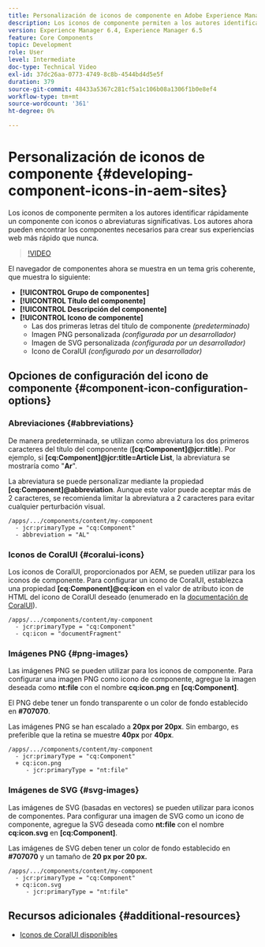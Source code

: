 ```yaml
---
title: Personalización de iconos de componente en Adobe Experience Manager Sites
description: Los iconos de componente permiten a los autores identificar rápidamente un componente con iconos o abreviaturas significativas. Los autores ahora pueden encontrar los componentes necesarios para crear sus experiencias web más rápido que nunca.
version: Experience Manager 6.4, Experience Manager 6.5
feature: Core Components
topic: Development
role: User
level: Intermediate
doc-type: Technical Video
exl-id: 37dc26aa-0773-4749-8c8b-4544bd4d5e5f
duration: 379
source-git-commit: 48433a5367c281cf5a1c106b08a1306f1b0e8ef4
workflow-type: tm+mt
source-wordcount: '361'
ht-degree: 0%

---
```


# Personalización de iconos de componente {#developing-component-icons-in-aem-sites}

Los iconos de componente permiten a los autores identificar rápidamente un componente con iconos o abreviaturas significativas. Los autores ahora pueden encontrar los componentes necesarios para crear sus experiencias web más rápido que nunca.

>[!VIDEO](https://video.tv.adobe.com/v/38291?quality=12&learn=on&captions=spa)

El navegador de componentes ahora se muestra en un tema gris coherente, que muestra lo siguiente:

* **[!UICONTROL Grupo de componentes]**
* **[!UICONTROL Título del componente]**
* **[!UICONTROL Descripción del componente]**
* **[!UICONTROL Icono de componente]**
   * Las dos primeras letras del título de componente *(predeterminado)*
   * Imagen PNG personalizada *(configurada por un desarrollador)*
   * Imagen de SVG personalizada *(configurada por un desarrollador)*
   * Icono de CoralUI *(configurado por un desarrollador)*

## Opciones de configuración del icono de componente {#component-icon-configuration-options}

### Abreviaciones {#abbreviations}

De manera predeterminada, se utilizan como abreviatura los dos primeros caracteres del título del componente (**[cq:Component]@jcr:title**). Por ejemplo, si **[cq:Component]@jcr:title=Article List**, la abreviatura se mostraría como &quot;**Ar**&quot;.

La abreviatura se puede personalizar mediante la propiedad **[cq:Component]@abbreviation**. Aunque este valor puede aceptar más de 2 caracteres, se recomienda limitar la abreviatura a 2 caracteres para evitar cualquier perturbación visual.

```plain
/apps/.../components/content/my-component
  - jcr:primaryType = "cq:Component"
  - abbreviation = "AL"
```

### Iconos de CoralUI {#coralui-icons}

Los iconos de CoralUI, proporcionados por AEM, se pueden utilizar para los iconos de componente. Para configurar un icono de CoralUI, establezca una propiedad **[cq:Component]@cq:icon** en el valor de atributo icon de HTML del icono de CoralUI deseado (enumerado en la [documentación de CoralUI](https://helpx.adobe.com/experience-manager/6-5/sites/developing/using/reference-materials/coral-ui/coralui3/Coral.Icon.html)).

```plain
/apps/.../components/content/my-component
  - jcr:primaryType = "cq:Component"
  - cq:icon = "documentFragment"
```

### Imágenes PNG {#png-images}

Las imágenes PNG se pueden utilizar para los iconos de componente. Para configurar una imagen PNG como icono de componente, agregue la imagen deseada como **nt:file** con el nombre **cq:icon.png** en **[cq:Component]**.

El PNG debe tener un fondo transparente o un color de fondo establecido en **#707070**.

Las imágenes PNG se han escalado a **20px por 20px**. Sin embargo, es preferible que la retina se muestre **40px** por **40px**.

```plain
/apps/.../components/content/my-component
  - jcr:primaryType = "cq:Component"
  + cq:icon.png
     - jcr:primaryType = "nt:file"
```

### Imágenes de SVG {#svg-images}

Las imágenes de SVG (basadas en vectores) se pueden utilizar para iconos de componentes. Para configurar una imagen de SVG como un icono de componente, agregue la SVG deseada como **nt:file** con el nombre **cq:icon.svg** en **[cq:Component]**.

Las imágenes de SVG deben tener un color de fondo establecido en **#707070** y un tamaño de **20 px por 20 px.**

```plain
/apps/.../components/content/my-component
  - jcr:primaryType = "cq:Component"
  + cq:icon.svg
     - jcr:primaryType = "nt:file"
```

## Recursos adicionales {#additional-resources}

* [Iconos de CoralUI disponibles](https://helpx.adobe.com/experience-manager/6-5/sites/developing/using/reference-materials/coral-ui/coralui3/Coral.Icon.html)
